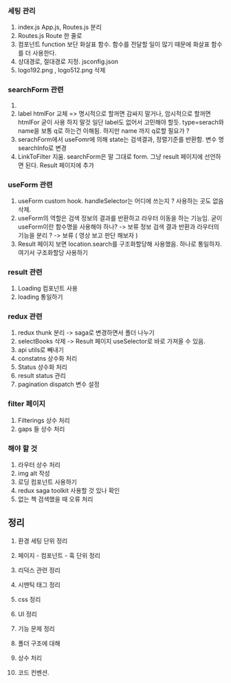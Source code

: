 ### 세팅 관리

1. index.js App.js, Routes.js 분리
2. Routes.js Route 한 줄로
3. 컴포넌트 function 보단 화살표 함수. 함수를 전달할 일이 많기 때문에 화살표 함수를 더 사용한다.
4. 상대경로, 절대경로 지정. jsconfig.json
5. logo192.png , logo512.png 삭제

### searchForm 관련

1. <span hidden> 교체. input type="hidden" 으로
2. label htmlFor 교체 => 명시적으로 할꺼면 감싸지 말거나, 암시적으로 할꺼면 htmlFor 굳이 사용 하지 말것 일단 label도 없어서 고민해야 할듯.
   type=serach와 name을 보통 q로 하는건 이해됨. 하지만 name 까지 q로할 필요가 ?
3. serachForm에서 useFomr에 의해 state는 검색결과, 정렬기준를 반환함. 변수 명 searchInfo로 변경
4. LinkToFilter 지움. searchForm은 말 그대로 form. 그냥 result 페이지에 선언하면 된다.
   Result 페이지에 추가

### useForm 관련

1. useForm custom hook. handleSelector는 어디에 쓰는지 ? 사용하는 곳도 없음 삭제.
2. useForm의 역할은 검색 정보의 결과를 반환하고 라우터 이동을 하는 기능임. 굳이 useForm이란 함수명을 사용해야 하나? -> 보류
   정보 검색 결과 반환과 라우터의 기능을 분리 ? -> 보류 ( 영상 보고 판단 해보자 )
3. Result 페이지 보면 location.search를 구조화할당해 사용했음. 하나로 통일하자. 여기서 구조화할당 사용하기

### result 관련

1. Loading 컴포넌트 사용
2. loading 통일하기

### redux 관련

1. redux thunk 분리 -> saga로 변경하면서 폴더 나누기
2. selectBooks 삭제 -> Result 페이지 useSelector로 바로 가져올 수 있음.
3. api utils로 빼내기
4. constatns 상수화 처리
5. Status 상수화 처리
6. result status 관리
7. pagination dispatch 변수 설정

### filter 페이지

1. Filterings 상수 처리
2. gaps 들 상수 처리

### 해야 할 것

1. 라우터 상수 처리
2. img alt 작성
3. 로딩 컴포넌트 사용하기
4. redux saga toolkit 사용할 것 있나 확인
5. 없는 책 검색했을 때 오류 처리

## 정리

1. 환경 세팅 단위 정리
2. 페이지 - 컴포넌트 - 훅 단위 정리
3. 리덕스 관련 정리

4. 시멘틱 태그 정리
5. css 정리
6. UI 정리
7. 기능 문제 정리
8. 폴더 구조에 대해
9. 상수 처리
10. 코드 컨벤션.
